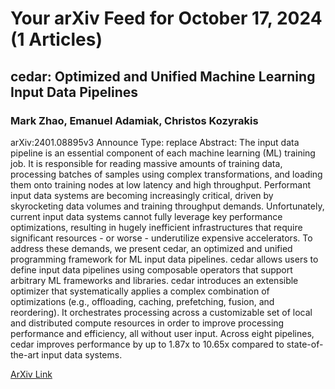 <h1>Your arXiv Feed for October 17, 2024 (1 Articles)</h1>
<h2>cedar: Optimized and Unified Machine Learning Input Data Pipelines</h2>
<h3>Mark Zhao, Emanuel Adamiak, Christos Kozyrakis</h3>
<p>arXiv:2401.08895v3 Announce Type: replace 
Abstract: The input data pipeline is an essential component of each machine learning (ML) training job. It is responsible for reading massive amounts of training data, processing batches of samples using complex transformations, and loading them onto training nodes at low latency and high throughput. Performant input data systems are becoming increasingly critical, driven by skyrocketing data volumes and training throughput demands. Unfortunately, current input data systems cannot fully leverage key performance optimizations, resulting in hugely inefficient infrastructures that require significant resources - or worse - underutilize expensive accelerators.
  To address these demands, we present cedar, an optimized and unified programming framework for ML input data pipelines. cedar allows users to define input data pipelines using composable operators that support arbitrary ML frameworks and libraries. cedar introduces an extensible optimizer that systematically applies a complex combination of optimizations (e.g., offloading, caching, prefetching, fusion, and reordering). It orchestrates processing across a customizable set of local and distributed compute resources in order to improve processing performance and efficiency, all without user input. Across eight pipelines, cedar improves performance by up to 1.87x to 10.65x compared to state-of-the-art input data systems.</p>
<a href='https://arxiv.org/abs/2401.08895'>ArXiv Link</a>

